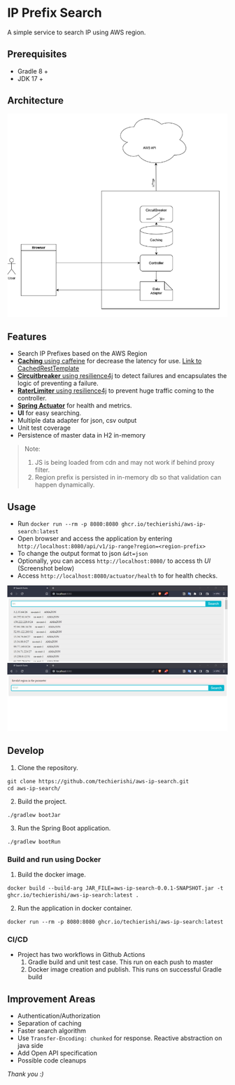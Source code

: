 # IP Prefix Search
A simple service to search IP using AWS region.

## Prerequisites
* Gradle 8 +
* JDK 17 +

## Architecture
![Architecture](./meta/IpRangeSearch.png "Architecture")

## Features
* Search IP Prefixes based on the AWS Region
* [**Caching** using caffeine](https://github.com/ben-manes/caffeine) for decrease the latency for use. [Link to CachedRestTemplate](./src/main/com/otto/iprangesearch/util/CachedRestTemplate.java)
* [**Circuitbreaker** using resilience4j](https://github.com/resilience4j/resilience4j) to detect failures and encapsulates the logic of preventing a failure.
* [**RaterLimiter** using resilience4j](https://github.com/resilience4j/resilience4j) to prevent huge traffic coming to the controller.
* [**Spring Actuator**](https://spring.io/guides/gs/actuator-service/) for health and metrics.
* **UI** for easy searching. 
* Multiple data adapter for json, csv output
* Unit test coverage
* Persistence of master data in H2 in-memory

> Note: 
> 1. JS is being loaded from cdn and may not work if behind proxy filter.
> 2. Region prefix is persisted in in-memory db so that validation can happen dynamically.

## Usage
* Run `docker run --rm -p 8080:8080 ghcr.io/techierishi/aws-ip-search:latest`
* Open browser and access the application by entering `http://localhost:8080/api/v1/ip-range?region=<region-prefix>`
* To change the output format to json `&dt=json`
* Optionally, you can access `http://localhost:8080/` to access th *UI* (Screenshot below)
* Access `http://localhost:8080/actuator/health` to for health checks.

![Success Screenshot](./meta/screenshot_1.png "Success Screenshot")
![Error Screenshot](./meta/screenshot_2.png "Error Screenshot")

## Develop

1. Clone the repository.
```
git clone https://github.com/techierishi/aws-ip-search.git
cd aws-ip-search/
```

2. Build the project.
```
./gradlew bootJar
```

3. Run the Spring Boot application.
```
./gradlew bootRun
```

### Build and run using Docker
1. Build the docker image.
```
docker build --build-arg JAR_FILE=aws-ip-search-0.0.1-SNAPSHOT.jar -t ghcr.io/techierishi/aws-ip-search:latest .
```

2. Run the application in docker container.
```
docker run --rm -p 8080:8080 ghcr.io/techierishi/aws-ip-search:latest
```

### CI/CD

* Project has two workflows in Github Actions
  1. Gradle build and unit test case. This run on each push to master
  2. Docker image creation and publish. This runs on successful Gradle build

## Improvement Areas
* Authentication/Authorization
* Separation of caching
* Faster search algorithm
* Use `Transfer-Encoding: chunked` for response. Reactive abstraction on java side
* Add Open API specification
* Possible code cleanups


*Thank you :)*
